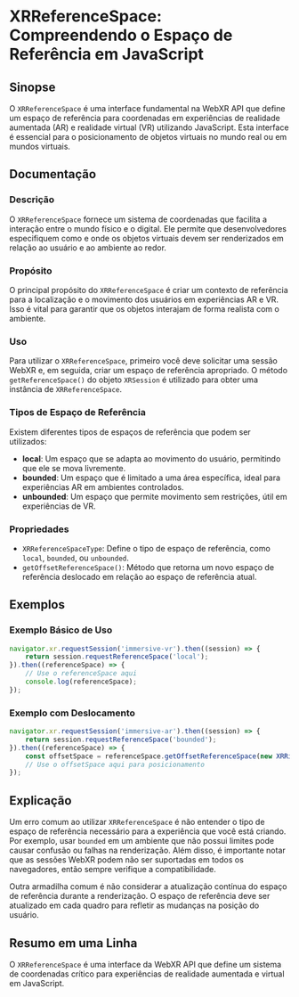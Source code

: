 <!--
Meta Description: # XRReferenceSpace: Compreendendo o Espaço de Referência em JavaScript ## Sinopse O `XRReferenceSpace` é uma interface fundamental na WebXR API que de...
Meta Keywords: que, espaço, referência, para, xrreferencespace
-->

# XRReferenceSpace: Compreendendo o Espaço de Referência em JavaScript

## Sinopse
O `XRReferenceSpace` é uma interface fundamental na WebXR API que define um espaço de referência para coordenadas em experiências de realidade aumentada (AR) e realidade virtual (VR) utilizando JavaScript. Esta interface é essencial para o posicionamento de objetos virtuais no mundo real ou em mundos virtuais.

## Documentação
### Descrição
O `XRReferenceSpace` fornece um sistema de coordenadas que facilita a interação entre o mundo físico e o digital. Ele permite que desenvolvedores especifiquem como e onde os objetos virtuais devem ser renderizados em relação ao usuário e ao ambiente ao redor.

### Propósito
O principal propósito do `XRReferenceSpace` é criar um contexto de referência para a localização e o movimento dos usuários em experiências AR e VR. Isso é vital para garantir que os objetos interajam de forma realista com o ambiente.

### Uso
Para utilizar o `XRReferenceSpace`, primeiro você deve solicitar uma sessão WebXR e, em seguida, criar um espaço de referência apropriado. O método `getReferenceSpace()` do objeto `XRSession` é utilizado para obter uma instância de `XRReferenceSpace`.

### Tipos de Espaço de Referência
Existem diferentes tipos de espaços de referência que podem ser utilizados:
- **local**: Um espaço que se adapta ao movimento do usuário, permitindo que ele se mova livremente.
- **bounded**: Um espaço que é limitado a uma área específica, ideal para experiências AR em ambientes controlados.
- **unbounded**: Um espaço que permite movimento sem restrições, útil em experiências de VR.

### Propriedades
- `XRReferenceSpaceType`: Define o tipo de espaço de referência, como `local`, `bounded`, ou `unbounded`.
- `getOffsetReferenceSpace()`: Método que retorna um novo espaço de referência deslocado em relação ao espaço de referência atual.

## Exemplos
### Exemplo Básico de Uso
```javascript
navigator.xr.requestSession('immersive-vr').then((session) => {
    return session.requestReferenceSpace('local');
}).then((referenceSpace) => {
    // Use o referenceSpace aqui
    console.log(referenceSpace);
});
```

### Exemplo com Deslocamento
```javascript
navigator.xr.requestSession('immersive-ar').then((session) => {
    return session.requestReferenceSpace('bounded');
}).then((referenceSpace) => {
    const offsetSpace = referenceSpace.getOffsetReferenceSpace(new XRRigidTransform(0, 0, -1));
    // Use o offsetSpace aqui para posicionamento
});
```

## Explicação
Um erro comum ao utilizar `XRReferenceSpace` é não entender o tipo de espaço de referência necessário para a experiência que você está criando. Por exemplo, usar `bounded` em um ambiente que não possui limites pode causar confusão ou falhas na renderização. Além disso, é importante notar que as sessões WebXR podem não ser suportadas em todos os navegadores, então sempre verifique a compatibilidade.

Outra armadilha comum é não considerar a atualização contínua do espaço de referência durante a renderização. O espaço de referência deve ser atualizado em cada quadro para refletir as mudanças na posição do usuário.

## Resumo em uma Linha
O `XRReferenceSpace` é uma interface da WebXR API que define um sistema de coordenadas crítico para experiências de realidade aumentada e virtual em JavaScript.
